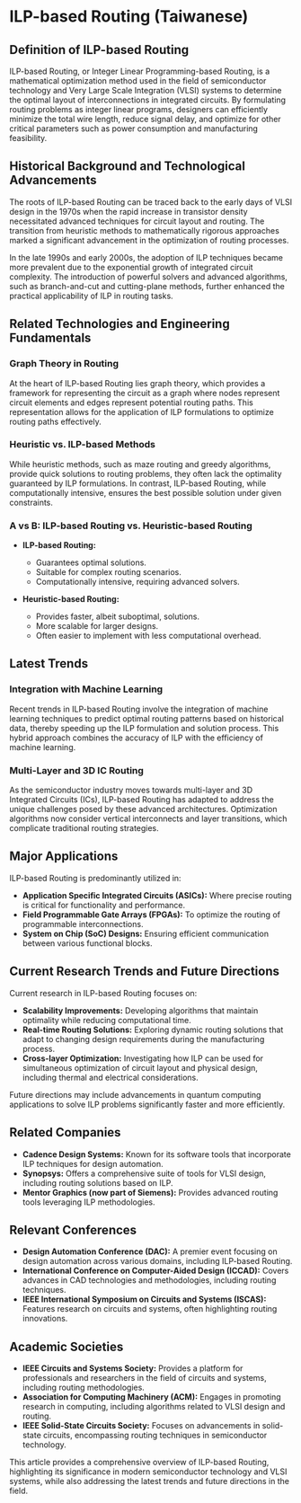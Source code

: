 # ILP-based Routing (Taiwanese)

## Definition of ILP-based Routing

ILP-based Routing, or Integer Linear Programming-based Routing, is a mathematical optimization method used in the field of semiconductor technology and Very Large Scale Integration (VLSI) systems to determine the optimal layout of interconnections in integrated circuits. By formulating routing problems as integer linear programs, designers can efficiently minimize the total wire length, reduce signal delay, and optimize for other critical parameters such as power consumption and manufacturing feasibility.

## Historical Background and Technological Advancements

The roots of ILP-based Routing can be traced back to the early days of VLSI design in the 1970s when the rapid increase in transistor density necessitated advanced techniques for circuit layout and routing. The transition from heuristic methods to mathematically rigorous approaches marked a significant advancement in the optimization of routing processes.

In the late 1990s and early 2000s, the adoption of ILP techniques became more prevalent due to the exponential growth of integrated circuit complexity. The introduction of powerful solvers and advanced algorithms, such as branch-and-cut and cutting-plane methods, further enhanced the practical applicability of ILP in routing tasks.

## Related Technologies and Engineering Fundamentals

### Graph Theory in Routing

At the heart of ILP-based Routing lies graph theory, which provides a framework for representing the circuit as a graph where nodes represent circuit elements and edges represent potential routing paths. This representation allows for the application of ILP formulations to optimize routing paths effectively.

### Heuristic vs. ILP-based Methods

While heuristic methods, such as maze routing and greedy algorithms, provide quick solutions to routing problems, they often lack the optimality guaranteed by ILP formulations. In contrast, ILP-based Routing, while computationally intensive, ensures the best possible solution under given constraints. 

### A vs B: ILP-based Routing vs. Heuristic-based Routing

- **ILP-based Routing:**
  - Guarantees optimal solutions.
  - Suitable for complex routing scenarios.
  - Computationally intensive, requiring advanced solvers.
  
- **Heuristic-based Routing:**
  - Provides faster, albeit suboptimal, solutions.
  - More scalable for larger designs.
  - Often easier to implement with less computational overhead.

## Latest Trends

### Integration with Machine Learning

Recent trends in ILP-based Routing involve the integration of machine learning techniques to predict optimal routing patterns based on historical data, thereby speeding up the ILP formulation and solution process. This hybrid approach combines the accuracy of ILP with the efficiency of machine learning.

### Multi-Layer and 3D IC Routing

As the semiconductor industry moves towards multi-layer and 3D Integrated Circuits (ICs), ILP-based Routing has adapted to address the unique challenges posed by these advanced architectures. Optimization algorithms now consider vertical interconnects and layer transitions, which complicate traditional routing strategies.

## Major Applications

ILP-based Routing is predominantly utilized in:

- **Application Specific Integrated Circuits (ASICs):** Where precise routing is critical for functionality and performance.
- **Field Programmable Gate Arrays (FPGAs):** To optimize the routing of programmable interconnections.
- **System on Chip (SoC) Designs:** Ensuring efficient communication between various functional blocks.

## Current Research Trends and Future Directions

Current research in ILP-based Routing focuses on:

- **Scalability Improvements:** Developing algorithms that maintain optimality while reducing computational time.
- **Real-time Routing Solutions:** Exploring dynamic routing solutions that adapt to changing design requirements during the manufacturing process.
- **Cross-layer Optimization:** Investigating how ILP can be used for simultaneous optimization of circuit layout and physical design, including thermal and electrical considerations.

Future directions may include advancements in quantum computing applications to solve ILP problems significantly faster and more efficiently.

## Related Companies

- **Cadence Design Systems:** Known for its software tools that incorporate ILP techniques for design automation.
- **Synopsys:** Offers a comprehensive suite of tools for VLSI design, including routing solutions based on ILP.
- **Mentor Graphics (now part of Siemens):** Provides advanced routing tools leveraging ILP methodologies.

## Relevant Conferences

- **Design Automation Conference (DAC):** A premier event focusing on design automation across various domains, including ILP-based Routing.
- **International Conference on Computer-Aided Design (ICCAD):** Covers advances in CAD technologies and methodologies, including routing techniques.
- **IEEE International Symposium on Circuits and Systems (ISCAS):** Features research on circuits and systems, often highlighting routing innovations.

## Academic Societies

- **IEEE Circuits and Systems Society:** Provides a platform for professionals and researchers in the field of circuits and systems, including routing methodologies.
- **Association for Computing Machinery (ACM):** Engages in promoting research in computing, including algorithms related to VLSI design and routing.
- **IEEE Solid-State Circuits Society:** Focuses on advancements in solid-state circuits, encompassing routing techniques in semiconductor technology.

This article provides a comprehensive overview of ILP-based Routing, highlighting its significance in modern semiconductor technology and VLSI systems, while also addressing the latest trends and future directions in the field.